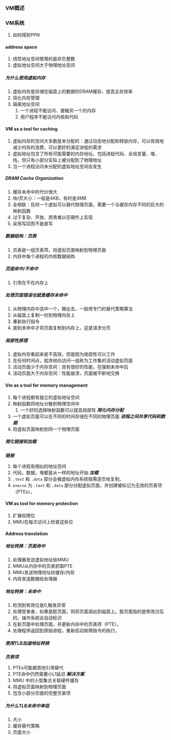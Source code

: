 ### VM概述
### VM系统
1. 如何得到PPN
#### address space
1. 线性地址空间使用的是非负整数
2. 虚拟地址空间大于物理地址空间
##### 为什么使用虚拟内存
1. 虚拟内存是存储在磁盘上的数据的DRAM缓存，提高主存效率
2. 简化内存管理
3. 隔离地址空间
	1. 一个进程不能访问、接触另一个的内存
	2. 用户程序不能访问内核和代码
#### VM as a tool for caching 
1. 虚拟内存的空间大多数是未分配的：通过动态地分配和释放内存，可以有效地减少内存的浪费，可以更好的满足进程的需求
2. 虚拟地址包含了所有可能需要的内存地址，包括进程代码、全局变量、堆、栈，但只有小部分实际上被分配到了物理地址
3. 当一个进程访问未分配的虚拟地址空间会发生
##### DRAM Cache Organization
1. 缓存未命中的代价很大
2. 块/页大小：一般是4KB，有时是4MB
3. 全相联：任何一个虚拟可以替代物理页面，需要一个与缓存内存不同的巨大的映射函数
4. 过于复杂、开放、昂贵难以在硬件上实现
5. 采用写回而不是直写
##### 数据结构：页表
1. 页表是一组页表项，将虚拟页面映射到物理页面
2. 内存中每个进程的内核数据结构
##### 页面命中/不命中
1. 引用在不在内存上
##### 处理页面错误也就是缓存未命中
1. 从物理内存中选中一个，踢出去，一般用专门的替代策略算法
2. 从磁盘上复制一份到物理内存上
3. 重新执行指令
4. 直到未命中才将页面复制到内存上，这是请求分页
##### 局部性原理
1. 虚拟内存看起来是不高效，但是因为局部性可以工作
2. 在任何时间点，程序倾向访问一组称为工作集的活动虚拟页面
3. 活动页面少于内存空间：具有很好的性能，在强制未命中后
4. 活动页面大于内存空间：性能崩溃，页面被不断地交换
#### Vm as a tool for memory management
1. 每个进程都有独立的虚拟地址空间
2. 映射函数将地址分散到物理空间中
	1. 一个好的选择映射函数可以提高局部性
***简化内存分配***
1. 一个虚拟页面可以在不同的时间存储在不同的物理页面
***进程之间共享代码和数据***
1. 将虚拟页面映射到同一个物理页面
##### 简化链接和加载
***链接***
1. 每个进程有相似的地址空间
2. 代码，数据，堆都是从一样的地址开始
***加载***
1. `.text` 和 `.data` 部分会被虚拟内存系统按需逐页地复制。
2. `execve` 为 `.text` 和 `.data` 部分分配虚拟页面，并创建被标记为无效的页表项（PTEs）。

#### VM as tool for memory protection
1. 扩展权限位
2. MMU在每次访问上检查这些位
#### Address translation
##### 地址转换：页面命中
1. 处理器发送虚拟地址给MMU
2. MMU从内存中的页表抓取PTE
3. MMU发送物理地址给缓存/内存
4. 内存发送数据给处理器
##### 地址转换：未命中
1. 检测到有效位是0,触发异常
2. 处理受害者，如果是脏页面，则将页面调出到磁盘上。脏页面指的是修改过后的，操作系统会自动标识
3. 在新页面中处理页面，并更新内存中的页表项（PTE）。
4. 处理程序返回到原始进程，重新启动故障指令的执行。
##### 使用TLB加速地址转换
***页表项***
1. PTEs可能被其他引用替代
2. PTE命中仍然需要小L1延迟
***解决方案***
1. MMU 中的小型集合关联硬件缓存
2. 将虚拟页面映射到物理页面
3. 包含小部分页面的完整页表项
##### 为什么TLB未命中率低
1. 大小
2. 缓存替代策略
3. 页面大小


